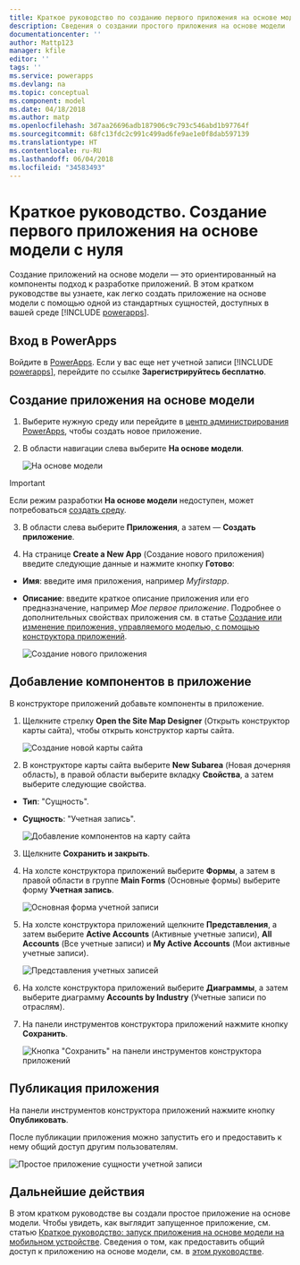 ```yaml
---
title: Краткое руководство по созданию первого приложения на основе модели с нуля в PowerApps | Документация Майкрософт
description: Сведения о создании простого приложения на основе модели
documentationcenter: ''
author: Mattp123
manager: kfile
editor: ''
tags: ''
ms.service: powerapps
ms.devlang: na
ms.topic: conceptual
ms.component: model
ms.date: 04/18/2018
ms.author: matp
ms.openlocfilehash: 3d7aa26696adb187906c9c793c546abd1b97764f
ms.sourcegitcommit: 68fc13fdc2c991c499ad6fe9ae1e0f8dab597139
ms.translationtype: HT
ms.contentlocale: ru-RU
ms.lasthandoff: 06/04/2018
ms.locfileid: "34583493"
---
```

# <a name="quickstart-build-your-first-model-driven-app-from-scratch"></a>Краткое руководство. Создание первого приложения на основе модели с нуля
Создание приложений на основе модели — это ориентированный на компоненты подход к разработке приложений. В этом кратком руководстве вы узнаете, как легко создать приложение на основе модели с помощью одной из стандартных сущностей, доступных в вашей среде [!INCLUDE [powerapps](../../includes/powerapps.md)]. 

## <a name="sign-in-to-powerapps"></a>Вход в PowerApps
Войдите в [PowerApps](https://web.powerapps.com/). Если у вас еще нет учетной записи [!INCLUDE [powerapps](../../includes/powerapps.md)], перейдите по ссылке **Зарегистрируйтесь бесплатно**. 

## <a name="create-your-model-driven-app"></a>Создание приложения на основе модели

1.  Выберите нужную среду или перейдите в [центр администрирования PowerApps](https://admin.powerapps.com/), чтобы создать новое приложение.
2.  В области навигации слева выберите **На основе модели**. 

    ![На основе модели](media/build-first-model-driven-app/choose-design-mode.png)

  > [!IMPORTANT]
  > Если режим разработки **На основе модели** недоступен, может потребоваться [создать среду](https://docs.microsoft.com/powerapps/administrator/create-environment).   

3. В области слева выберите **Приложения**, а затем — **Создать приложение**.

4.  На странице **Create a New App** (Создание нового приложения) введите следующие данные и нажмите кнопку **Готово**: 
  - **Имя**: введите имя приложения, например *Myfirstapp*. 
  - **Описание**: введите краткое описание приложения или его предназначение, например *Мое первое приложение*.
Подробнее о дополнительных свойствах приложения см. в статье [Создание или изменение приложения, управляемого моделью, с помощью конструктора приложений](https://docs.microsoft.com/dynamics365/customer-engagement/customize/create-edit-app#create-an-app).
 
    ![Создание нового приложения](media/build-first-model-driven-app/create-new-app.png)

## <a name="add-components-to-your-app"></a>Добавление компонентов в приложение
В конструкторе приложений добавьте компоненты в приложение.
1.  Щелкните стрелку **Open the Site Map Designer** (Открыть конструктор карты сайта), чтобы открыть конструктор карты сайта. 

    ![Создание новой карты сайта](media/build-first-model-driven-app/new-sitemap.png)

2.  В конструкторе карты сайта выберите **New Subarea** (Новая дочерняя область), в правой области выберите вкладку **Свойства**, а затем выберите следующие свойства.
  - **Тип**: "Сущность".
  - **Сущность**: "Учетная запись".

    ![Добавление компонентов на карту сайта](media/build-first-model-driven-app/sitemap.png)

3.  Щелкните **Сохранить и закрыть**.
4.  На холсте конструктора приложений выберите **Формы**, а затем в правой области в группе **Main Forms** (Основные формы) выберите форму **Учетная запись**.

    ![Основная форма учетной записи](media/build-first-model-driven-app/main-form.png)

5.  На холсте конструктора приложений щелкните **Представления**, а затем выберите **Active Accounts** (Активные учетные записи), **All Accounts** (Все учетные записи) и **My Active Accounts** (Мои активные учетные записи).

    ![Представления учетных записей](media/build-first-model-driven-app/views.png)

6. На холсте конструктора приложений выберите **Диаграммы**, а затем выберите диаграмму **Accounts by Industry** (Учетные записи по отраслям).
7. На панели инструментов конструктора приложений нажмите кнопку **Сохранить**.

    ![Кнопка "Сохранить" на панели инструментов конструктора приложений](media/build-first-model-driven-app/app-designer-toolbar.png)
 
<!-- ##  Validate your app
This step checks for component dependencies that are required for the app to work, but haven't yet been added to the app. 

1. On the app designer canvas, select the component that indicates a dependency, such as the **Forms** component. Then, on the right-pane select the **Required** tab, expand **Entity Dependencies** and then select all required dependencies. 

    ![Add dependencies](media/build-first-model-driven-app/resolve-dependencies.png)

2. Select **Add Dependencies**.
3. On the app designer toolbar, select **Save**.  -->

## <a name="publish-your-app"></a>Публикация приложения
На панели инструментов конструктора приложений нажмите кнопку **Опубликовать**.

После публикации приложения можно запустить его и предоставить к нему общий доступ другим пользователям.

![Простое приложение сущности учетной записи](media/build-first-model-driven-app/accounts-quickstart-app.png)

## <a name="next-steps"></a>Дальнейшие действия
В этом кратком руководстве вы создали простое приложение на основе модели. Чтобы увидеть, как выглядит запущенное приложение, см. статью [Краткое руководство: запуск приложения на основе модели на мобильном устройстве](../../user/run-app-client-model-driven.md).
Сведения о том, как предоставить общий доступ к приложению на основе модели, см. в [этом руководстве](share-model-driven-app.md).

